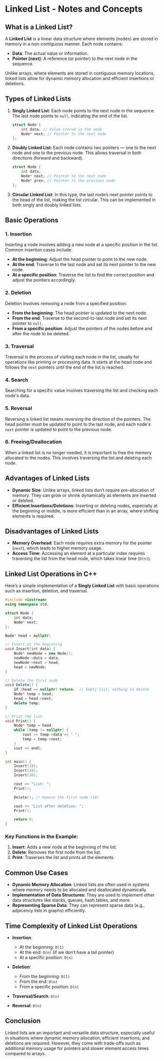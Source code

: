 # Linked List - Notes and Concepts

## What is a Linked List?

A **Linked List** is a linear data structure where elements (nodes) are stored in memory in a non-contiguous manner. Each node contains:
- **Data**: The actual value or information.
- **Pointer (next)**: A reference (or pointer) to the next node in the sequence.

Unlike arrays, where elements are stored in contiguous memory locations, linked lists allow for dynamic memory allocation and efficient insertions or deletions.

## Types of Linked Lists

1. **Singly Linked List**: Each node points to the next node in the sequence. The last node points to `null`, indicating the end of the list.

   ```cpp
   struct Node {
       int data; // Value stored in the node
       Node* next; // Pointer to the next node
   };
   ```

2. **Doubly Linked List**: Each node contains two pointers — one to the next node and one to the previous node. This allows traversal in both directions (forward and backward).

   ```cpp
   struct Node {
       int data;
       Node* next; // Pointer to the next node
       Node* prev; // Pointer to the previous node
   };
   ```

3. **Circular Linked List**: In this type, the last node’s next pointer points to the head of the list, making the list circular. This can be implemented in both singly and doubly linked lists.

## Basic Operations

### 1. **Insertion**
Inserting a node involves adding a new node at a specific position in the list. Common insertion cases include:
- **At the beginning**: Adjust the head pointer to point to the new node.
- **At the end**: Traverse to the last node and set its next pointer to the new node.
- **At a specific position**: Traverse the list to find the correct position and adjust the pointers accordingly.

### 2. **Deletion**
Deletion involves removing a node from a specified position:
- **From the beginning**: The head pointer is updated to the next node.
- **From the end**: Traverse to the second-to-last node and set its next pointer to `null`.
- **From a specific position**: Adjust the pointers of the nodes before and after the node to be deleted.

### 3. **Traversal**
Traversal is the process of visiting each node in the list, usually for operations like printing or processing data. It starts at the head node and follows the `next` pointers until the end of the list is reached.

### 4. **Search**
Searching for a specific value involves traversing the list and checking each node's data.

### 5. **Reversal**
Reversing a linked list means reversing the direction of the pointers. The head pointer must be updated to point to the last node, and each node's `next` pointer is updated to point to the previous node.

### 6. **Freeing/Deallocation**
When a linked list is no longer needed, it is important to free the memory allocated to the nodes. This involves traversing the list and deleting each node.

## Advantages of Linked Lists
- **Dynamic Size**: Unlike arrays, linked lists don’t require pre-allocation of memory. They can grow or shrink dynamically as elements are inserted or deleted.
- **Efficient Insertions/Deletions**: Inserting or deleting nodes, especially at the beginning or middle, is more efficient than in an array, where shifting elements is required.

## Disadvantages of Linked Lists
- **Memory Overhead**: Each node requires extra memory for the pointer (`next`), which leads to higher memory usage.
- **Access Time**: Accessing an element at a particular index requires traversing the list from the head node, which takes linear time (`O(n)`).

## Linked List Operations in C++

Here’s a simple implementation of a **Singly Linked List** with basic operations such as insertion, deletion, and traversal.

```cpp
#include <iostream>
using namespace std;

struct Node {
    int data;
    Node* next;
};

Node* head = nullptr;

// Insert at the beginning
void Insert(int data) {
    Node* newNode = new Node();
    newNode->data = data;
    newNode->next = head;
    head = newNode;
}

// Delete the first node
void Delete() {
    if (head == nullptr) return;  // Empty list, nothing to delete
    Node* temp = head;
    head = head->next;
    delete temp;
}

// Print the list
void Print() {
    Node* temp = head;
    while (temp != nullptr) {
        cout << temp->data << " ";
        temp = temp->next;
    }
    cout << endl;
}

int main() {
    Insert(10);
    Insert(20);
    Insert(30);

    cout << "List: ";
    Print();

    Delete(); // Remove the first node (10)

    cout << "List after deletion: ";
    Print();

    return 0;
}
```

### Key Functions in the Example:
1. **Insert**: Adds a new node at the beginning of the list.
2. **Delete**: Removes the first node from the list.
3. **Print**: Traverses the list and prints all the elements.

## Common Use Cases
- **Dynamic Memory Allocation**: Linked lists are often used in systems where memory needs to be allocated and deallocated dynamically.
- **Implementation of Data Structures**: They are used to implement other data structures like stacks, queues, hash tables, and more.
- **Representing Sparse Data**: They can represent sparse data (e.g., adjacency lists in graphs) efficiently.

## Time Complexity of Linked List Operations
- **Insertion**:
  - At the beginning: `O(1)`
  - At the end: `O(n)` (if we don’t have a tail pointer)
  - At a specific position: `O(n)`

- **Deletion**:
  - From the beginning: `O(1)`
  - From the end: `O(n)`
  - From a specific position: `O(n)`

- **Traversal/Search**: `O(n)`

- **Reversal**: `O(n)`

## Conclusion

Linked lists are an important and versatile data structure, especially useful in situations where dynamic memory allocation, efficient insertions, and deletions are required. However, they come with trade-offs such as additional memory usage for pointers and slower element access times compared to arrays.

